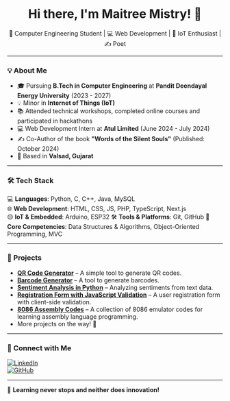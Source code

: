 <h1 align="center">Hi there, I'm Maitree Mistry! 👋</h1>

<p align="center">
  🚀 Computer Engineering Student | 💻 Web Development | 🔗 IoT Enthusiast | ✍️ Poet  
</p>

---

### 💡 About Me
- 🎓 Pursuing **B.Tech in Computer Engineering** at **Pandit Deendayal Energy University** (2023 - 2027)  
- 💡 Minor in **Internet of Things (IoT)**  
- 📚 Attended technical workshops, completed online courses and participated in hackathons  
- 💻 Web Development Intern at **Atul Limited** (June 2024 - July 2024)  
- ✍️ Co-Author of the book **"Words of the Silent Souls"** (Published: October 2024)  
- 📍 Based in **Valsad, Gujarat**

---

### 🛠️ Tech Stack
💻 **Languages**: Python, C, C++, Java, MySQL  
🌐 **Web Development**: HTML, CSS, JS, PHP, TypeScript, Next.js  
🟡 **IoT & Embedded**: Arduino, ESP32
🛠 **Tools & Platforms**: Git, GitHub 
🌟 **Core Competencies**: Data Structures & Algorithms, Object-Oriented Programming, MVC  

---

### 🚀 Projects
- **[QR Code Generator](https://github.com/maitreemistry/qr-code-generator)** – A simple tool to generate QR codes.  
- **[Barcode Generator](https://github.com/maitreemistry/barcode-generator)** – A tool to generate barcodes.  
- **[Sentiment Analysis in Python](https://github.com/maitreemistry/sentiment-analysis-python)** – Analyzing sentiments from text data.  
- **[Registration Form with JavaScript Validation](https://github.com/maitreemistry/registration-form-javascript-validation)** – A user registration form with client-side validation.
- **[8086 Assembly Codes](https://github.com/maitreemistry/example-reference-8086-online-emulator-codes)** – A collection of 8086 emulator codes for learning assembly language programming.    
- More projects on the way! 🚧  

---

### 👮‍️ Connect with Me
[![LinkedIn](https://img.shields.io/badge/LinkedIn-%230077B5.svg?style=for-the-badge&logo=linkedin&logoColor=white)](https://www.linkedin.com/in/maitree-mistry-1927392b8)  
[![GitHub](https://img.shields.io/badge/GitHub-%23121011.svg?style=for-the-badge&logo=github&logoColor=white)](https://github.com/maitreemistry)  

---

🌟 **Learning never stops and neither does innovation!**  
